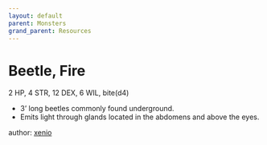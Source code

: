 ```yaml
---
layout: default
parent: Monsters
grand_parent: Resources
---
```


# Beetle, Fire

2 HP, 4 STR, 12 DEX, 6 WIL, bite(d4)  

- 3’ long beetles commonly found underground.  
- Emits light through glands located in the abdomens and above the eyes.  

author: [xenio](https://xenioinabottle.blogspot.com)
